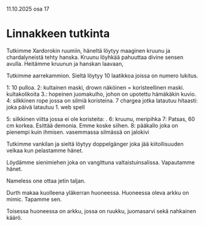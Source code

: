 11.10.2025 osa 17

# Linnakkeen tutkinta

Tutkimme Xardorokin ruumiin, häneltä löytyy maaginen kruunu ja chardalyneistä tehty hanska. Kruunu löyhkää pahuuttaa divine sensen avulla. Heitämme kruunun ja hanskan laavaan,

Tutkimme aarrekammion. Sieltä löytyy 10 laatikkoa joissa on numero lukitus.

1: 10 pulloa. 2: kultainen maski, drown näköinen = koristeellinen maski. kultakolikoita 3.: hopeinen juomakulho, johon on upotettu hämäkäkin kuvio. 4: silkkinen rope jossa on silmiä koristeina. 7 chargea jotka latautuu hitaasti: joka päivä latautuu 1. web spell 

5: silkkinen viitta jossa ei ole koristeita: . 6: kruunu, meripihka 7: Patsas, 60 cm korkea. Esittää demonia. Emme koske siihen. 8: pääkallo joka on pienempi kuin ihmisen. vasemmassa silmässä on jalokivi 

Tutkimme vankilan ja sieltä löytyy doppelgänger joka jää kiitollisuuden velkaa kun pelastamme hänet.

Löydämme sienimiehen joka on vangittuna valtaistuinsalissa. Vapautamme hänet.

Nameless one ottaa jetin taljan.

Durth makaa kuolleena yläkerran huoneessa. Huoneessa oleva arkku on mimic. Tapamme sen. 

Toisessa huoneessa on arkku, jossa on ruukku, juomasarvi sekä nahkainen käärö.